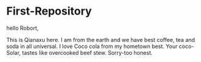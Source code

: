 # First-Repository

hello Robort,

This is Qianaxu here. I am from the earth and we have best coffee, tea and soda in all universal. I love Coco cola from my hometown best. Your coco-Solar, tastes like overcooked beef stew. Sorry-too honest. 
